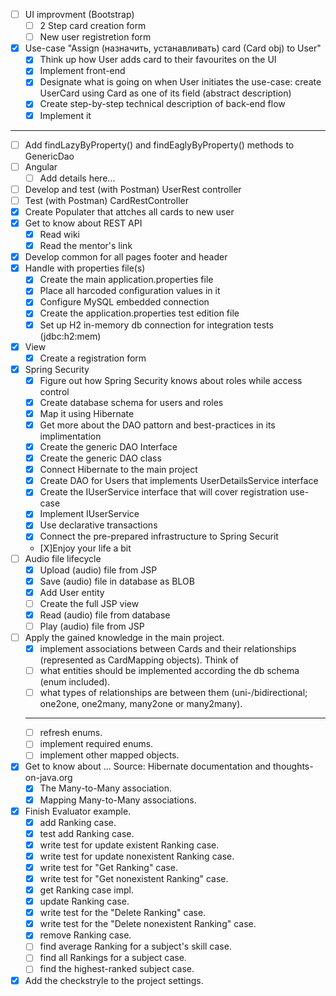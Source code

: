 - [ ] UI improvment (Bootstrap)
   - [ ] 2 Step card creation form
   - [ ] New user registretion form
- [X] Use-case "Assign (назначить, устанавливать) card (Card obj) to User"
   - [X] Think up how User adds card to their favourites on the UI
   - [X] Implement front-end
   - [X] Designate what is going on when User initiates the use-case: create UserCard using Card as one of its field
   (abstract description)
   - [X] Create step-by-step technical description of back-end flow
   - [X] Implement it
-------
- [ ] Add findLazyByProperty() and findEaglyByProperty() methods to GenericDao
- [ ] Angular
   - [ ] Add details here...
- [ ] Develop and test (with Postman) UserRest controller
- [ ] Test (with Postman) CardRestController
- [X] Create Populater that attches all cards to new user 
- [X] Get to know about REST API
   - [X] Read wiki
   - [X] Read the mentor's link
- [X] Develop common for all pages footer and header 
- [X] Handle with properties file(s)
   - [X] Create the main application.properties file
   - [X] Place all harcoded configuration values in it
   - [X] Configure MySQL embedded connection
   - [X] Create the application.properties test edition file
   - [X] Set up H2 in-memory db connection for integration tests (jdbc:h2:mem)
- [X] View
   - [X] Create a registration form
- [X] Spring Security
   - [X] Figure out how Spring Security knows about roles while access control  
   - [X] Create database schema for users and roles
   - [X] Map it using Hibernate
   - [X] Get more about the DAO pattorn and best-practices in its implimentation
   - [X] Create the generic DAO Interface
   - [X] Create the generic DAO class
   - [X] Connect Hibernate to the main project
   - [X] Create DAO for Users that implements UserDetailsService interface
   - [X] Create the IUserService interface that will cover registration use-case
   - [X] Implement IUserService
   - [X] Use declarative transactions
   - [X] Connect the pre-prepared infrastructure to Spring Securit
   - [X]Enjoy your life a bit
- [ ] Audio file lifecycle
   - [X] Upload (audio) file from JSP
   - [X] Save (audio) file in database as BLOB
   - [X] Add User entity 
   - [ ] Create the full JSP view
   - [X] Read (audio) file from database
   - [ ] Play (audio) file from JSP
- [ ] Apply the gained knowledge in the main project.
   - [X] implement associations between Cards and their relationships (represented as CardMapping objects).
   Think of 
   - [ ] what entities should be implemented according the db schema (enum included).
   - [ ] what types of relationships are between them (uni-/bidirectional; one2one, one2many, many2one or many2many).
   -------
   - [ ] refresh enums.
   - [ ] implement required enums.
   - [ ] implement other mapped objects.
- [X] Get to know about ...
   Source: Hibernate documentation and thoughts-on-java.org
   - [X] The Many-to-Many association.
   - [X] Mapping Many-to-Many associations.
- [X] Finish Evaluator example.
   - [X] add Ranking case.
   - [X] test add Ranking case.
   - [X] write test for update existent Ranking case.
   - [X] write test for update nonexistent Ranking case.
   - [X] write test for "Get Ranking" case.
   - [X] write test for "Get nonexistent Ranking" case.
   - [X] get Ranking case impl.
   - [X] update Ranking case.
   - [X] write test for the "Delete Ranking" case.
   - [X] write test for the "Delete nonexistent Ranking" case.
   - [X] remove Ranking case.
   - [ ] find average Ranking for a subject's skill case.
   - [ ] find all Rankings for a subject case.
   - [ ] find the highest-ranked subject case.
- [X] Add the checkstryle to the project settings.
